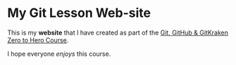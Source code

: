 # My Git Lesson Web-site

This is my **website** that I have created as part of the [Git, GitHub & GitKraken Zero to Hero Course](https://srse-git-github-zero2hero.netlify.app/).

I hope everyone _enjoys_ this course.